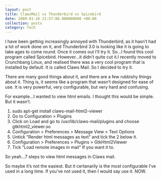 ```yaml
---
layout: post
title: ClawsMail vs Thunderbird vs Spicebird
date: 2009-01-26 21:57:00.000000000 +00:00
collection: posts
category: Tech
---
```


<div>I have been getting increasingly annoyed with Thunderbird, as it hasn’t had a lot of work done on it, and Thunderbird 3.0 is looking like it is going to take ages to come round. Once it comes out I’ll try it. So…I found this cool program called Spicebird. However…it didn’t quite cut it.I recently moved to Crunchbang Linux, and realised there was a very cool program that is installed by default. It is called Claws Mail. So I decided to try it.

There are many good things about it, and there are a few rubbishy things about it. Thing is, it seems like a program that wasn’t designed for ease of use. It is very powerful, very configurable, but very hard and confusing.

For example…I wanted to view html emails. I thought this would be simple. But it wasn’t.

 1. sudo apt-get install claws-mail-html2-viewer  
 2. Go to Configuration > Plugins  
 3. Click on Load and go to /usr/lib/claws-mail/plugins and choose gtkhtml2_viewer.so  
 4. Configuration > Preferences > Message View > Text Options  
 5. Untick “Render html messages as text” and tick the 2 below it.  
 6. Configuration > Preferences > Plugins > GtkHtml2Viewer  
 7. Tick “Load remote images in mail” If you want it to.

So yeah…7 steps to view html messages in Claws mail.

So maybe it’s not the easiest. But it certanarily is the most configurable I’ve used in a long time. If you’ve not used it, then I would say use it. NOW.

</div>
